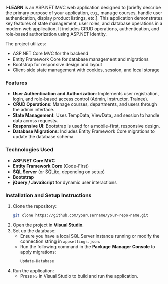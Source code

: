 **I-LEARN** is an ASP.NET MVC web application designed to [briefly describe the primary purpose of your application, e.g., manage courses, handle user authentication, display product listings, etc.]. This application demonstrates key features of state management, user roles, and database operations in a modern web application. It includes CRUD operations, authentication, and role-based authorization using ASP.NET Identity.

The project utilizes:
- ASP.NET Core MVC for the backend
- Entity Framework Core for database management and migrations
- Bootstrap for responsive design and layout
- Client-side state management with cookies, session, and local storage

### **Features**
- **User Authentication and Authorization**: Implements user registration, login, and role-based access control (Admin, Instructor, Trainee).
- **CRUD Operations**: Manage courses, departments, and users through the admin interface.
- **State Management**: Uses TempData, ViewData, and session to handle data across requests.
- **Responsive UI**: Bootstrap is used for a mobile-first, responsive design.
- **Database Migrations**: Includes Entity Framework Core migrations to update the database schema.

### **Technologies Used**
- **ASP.NET Core MVC**
- **Entity Framework Core** (Code-First)
- **SQL Server** (or SQLite, depending on setup)
- **Bootstrap**
- **jQuery / JavaScript** for dynamic user interactions

### **Installation and Setup Instructions**
1. Clone the repository:
   ```bash
   git clone https://github.com/yourusername/your-repo-name.git
   ```
2. Open the project in **Visual Studio**.
3. Set up the database:
   - Ensure you have a local SQL Server instance running or modify the connection string in `appsettings.json`.
   - Run the following command in the **Package Manager Console** to apply migrations:
     ```bash
     Update-Database
     ```
4. Run the application:
   - Press `F5` in Visual Studio to build and run the application.

